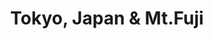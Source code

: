 ---
category: far-east-and-asia
title: Tokyo, Japan & Mt.Fuji
class: tokyo-japan-and-mt-fuji
cruiseline: Princess Cruises – Diamond Princess
special-info: Hotel Stays in Tokyo, Mt. Fuji & Bullet Train + Cherry Blossom & Tonami Tulip festivals
price: 2099
nights: 14
cruise-url: http://www.planetcruise.co.uk/princess-cruises/diamond-princess/16-april-2017/117386?referrersiteid=970
---